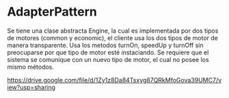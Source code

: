 # AdapterPattern
Se tiene una clase abstracta Engine, la cual es implementada por dos tipos de motores (common y economic), el cliente usa los dos tipos de motor de manera transparente. Usa los metodos turnOn, speedUp y turnOff sin preocuparse por que tipo de motor esté instaciando.
Se requiere que el sistema se comunique con un nuevo tipo de motor, el cual no posee los mismo métodos.

https://drive.google.com/file/d/1Zy1z8Da84Tsxyg87QRkMfoGova39UMC7/view?usp=sharing
